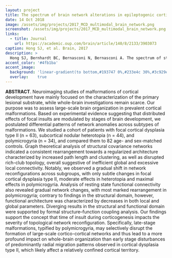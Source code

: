 ```yaml
---
layout: project
title: The spectrum of brain network alterations in epileptogenic cortical malformations
date: 14 Oct 2018
image: /assets/img/projects/2017_MCD_multimodal_brain_network.png
screenshot: /assets/img/projects/2017_MCD_multimodal_brain_network.png
links:
  - title: Journal
    url: https://academic.oup.com/brain/article/140/8/2133/3903073
caption: Hong SJ, et al. Brain, 2017
description: >
  Hong SJ, Bernhardt BC, Bernasconi N, Bernasconi A. The spectrum of structural and functional network alterations in malformations of cortical development. Brain. 2017, 140 (8):2133–43 
accent_color: '#4fb1ba'
accent_image:
  background: 'linear-gradient(to bottom,#193747 0%,#233e4c 30%,#3c929e 50%,#d5d5d4 70%,#cdccc8 100%)'
  overlay:    true
---
```


**ABSTRACT**. Neuroimaging studies of malformations of cortical development have mainly focused on the characterization of the primary lesional substrate, while whole-brain investigations remain scarce. Our purpose was to assess large-scale brain organization in prevalent cortical malformations. Based on experimental evidence suggesting that distributed effects of focal insults are modulated by stages of brain development, we postulated differential patterns of network anomalies across subtypes of malformations. We studied a cohort of patients with focal cortical dysplasia type II (n = 63), subcortical nodular heterotopia (n = 44), and polymicrogyria (n = 34), and compared them to 82 age- and sex-matched controls. Graph theoretical analysis of structural covariance networks indicated a consistent rearrangement towards a regularized architecture characterized by increased path length and clustering, as well as disrupted rich-club topology, overall suggestive of inefficient global and excessive local connectivity. Notably, we observed a gradual shift in network reconfigurations across subgroups, with only subtle changes in focal cortical dysplasia type II, moderate effects in heterotopia and maximal effects in polymicrogyria. Analysis of resting state functional connectivity also revealed gradual network changes, with most marked rearrangement in polymicrogyria; contrary to findings in the structural domain, however, functional architecture was characterized by decreases in both local and global parameters. Diverging results in the structural and functional domain were supported by formal structure–function coupling analysis. Our findings support the concept that time of insult during corticogenesis impacts the severity of topological network reconfiguration. Specifically, late-stage malformations, typified by polymicrogyria, may selectively disrupt the formation of large-scale cortico-cortical networks and thus lead to a more profound impact on whole-brain organization than early stage disturbances of predominantly radial migration patterns observed in cortical dysplasia type II, which likely affect a relatively confined cortical territory.
